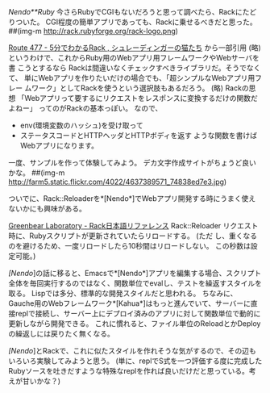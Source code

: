 *Nendo**Ruby* 今さらRubyでCGIもないだろうと思って調べたら、Rackにたどりついた。
CGI程度の簡単アプリであっても、Rackに乗せるべきだと思った。
 ##(img-m http://rack.rubyforge.org/rack-logo.png)

 [Route 477 - 5分でわかるRack , シュレーディンガーの猫たち](http://route477.net/d/?date=20080716) から一部引用
(略)
 というわけで、これからRuby用のWebアプリ用フレームワークやWebサーバを書
 こうとするなら Rackは間違いなくチェックすべきライブラリだ。そうでなくて、
 単にWebアプリを作りたいだけの場合でも、「超シンプルなWebアプリ用フレー
 ムワーク」としてRackを使うという選択肢もあるだろう。
(略)
 Rackの思想
 「Webアプリって要するにリクエストをレスポンスに変換するだけの関数だよねー」
  ってのがRackの基本っぽい。
 なので、
  * env(環境変数のハッシュ)を受け取って
  * ステータスコードとHTTPヘッダとHTTPボディを返す
 ような関数を書けばWebアプリになります。

一度、サンプルを作って体験してみよう。
デカ文字作成サイトがちょうど良いかな。
 ##(img-m http://farm5.static.flickr.com/4022/4637389571_74838ed7e3.jpg)

ついでに、Rack::Reloaderを*[Nendo*]でWebアプリ開発する時にうまく使えないかにも興味がある。

 [Greenbear Laboratory - Rack日本語リファレンス](http://route477.net/w/?RackReferenceJa)
 Rack::Reloader
   リクエスト時に、Rubyスクリプトが更新されていたらリロードする。 (ただ
   し、重くなるのを避けるため、一度リロードしたら10秒間はリロードしない。
   この秒数は設定可能。)

*[Nendo*]の話に移ると、Emacsで*[Nendo*]アプリを編集する場合、スクリプト全体を毎回実行するのではなく、関数単位でevalし、テストを繰返すスタイルを取る。
Lispでは多分、標準的な開発スタイルだと思われる。
ちなみに、Gauche用のWebフレームワーク*[Kahua*]はもっと進んでいて、サーバーに直接replで接続し、サーバー上にデプロイ済みのアプリに対して関数単位で動的に更新しながら開発できる。
これに慣れると、ファイル単位のReloadとかDeployの繰返しには戻りたく無くなる。

*[Nendo*]とRackで、これに似たスタイルを作れそうな気がするので、その辺もいろいろ実験してみようと思う。
(単に、replでS式を一つ評価する度に完成したRubyソースを吐きだすような特殊なreplを作れば良いだけだと思っている。考えが甘いかな？)
